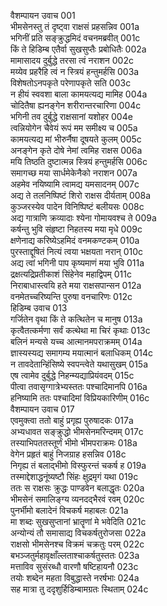 वैशम्पायन उवाच	001  
भीमसेनस्तु तं दृष्ट्वा राक्षसं प्रहसन्निव	001a  
भगिनीं प्रति सङ्क्रुद्धमिदं वचनमब्रवीत्	001c  
किं ते हिडिम्ब एतैर्वा सुखसुप्तैः प्रबोधितैः	002a  
मामासादय दुर्बुद्धे तरसा त्वं नराशन	002c  
मय्येव प्रहरैहि त्वं न स्त्रियं हन्तुमर्हसि	003a  
विशेषतोऽनपकृते परेणापकृते सति	003c  
न हीयं स्ववशा बाला कामयत्यद्य मामिह	004a  
चोदितैषा ह्यनङ्गेन शरीरान्तरचारिणा	004c  
भगिनी तव दुर्बुद्धे राक्षसानां यशोहर	004e  
त्वन्नियोगेन चैवेयं रूपं मम समीक्ष्य च	005a  
कामयत्यद्य मां भीरुर्नैषा दूषयते कुलम्	005c  
अनङ्गेन कृते दोषे नेमां त्वमिह राक्षस	006a  
मयि तिष्ठति दुष्टात्मन्न स्त्रियं हन्तुमर्हसि	006c  
समागच्छ मया सार्धमेकेनैको नराशन	007a  
अहमेव नयिष्यामि त्वामद्य यमसादनम्	007c  
अद्य ते तलनिष्पिष्टं शिरो राक्षस दीर्यताम्	008a  
कुञ्जरस्येव पादेन विनिष्पिष्टं बलीयसः	008c  
अद्य गात्राणि क्रव्यादाः श्येना गोमायवश्च ते	009a  
कर्षन्तु भुवि संहृष्टा निहतस्य मया मृधे	009c  
क्षणेनाद्य करिष्येऽहमिदं वनमकण्टकम्	010a  
पुरस्ताद्दूषितं नित्यं त्वया भक्षयता नरान्	010c  
अद्य त्वां भगिनी पाप कृष्यमाणं मया भुवि	011a  
द्रक्षत्यद्रिप्रतीकाशं सिंहेनेव महाद्विपम्	011c  
निराबाधास्त्वयि हते मया राक्षसपान्सन	012a  
वनमेतच्चरिष्यन्ति पुरुषा वनचारिणः	012c  
हिडिम्ब उवाच	013  
गर्जितेन वृथा किं ते कत्थितेन च मानुष	013a  
कृत्वैतत्कर्मणा सर्वं कत्थेथा मा चिरं कृथाः	013c  
बलिनं मन्यसे यच्च आत्मानमपराक्रमम्	014a  
ज्ञास्यस्यद्य समागम्य मयात्मानं बलाधिकम्	014c  
न तावदेतान्हिंसिष्ये स्वपन्त्वेते यथासुखम्	015a  
एष त्वामेव दुर्बुद्धे निहन्म्यद्याप्रियंवदम्	015c  
पीत्वा तवासृग्गात्रेभ्यस्ततः पश्चादिमानपि	016a  
हनिष्यामि ततः पश्चादिमां विप्रियकारिणीम्	016c  
वैशम्पायन उवाच	017  
एवमुक्त्वा ततो बाहुं प्रगृह्य पुरुषादकः	017a  
अभ्यधावत सङ्क्रुद्धो भीमसेनमरिन्दमम्	017c  
तस्याभिपततस्तूर्णं भीमो भीमपराक्रमः	018a  
वेगेन प्रहृतं बाहुं निजग्राह हसन्निव	018c  
निगृह्य तं बलाद्भीमो विस्फुरन्तं चकर्ष ह	019a  
तस्माद्देशाद्धनूंष्यष्टौ सिंहः क्षुद्रमृगं यथा	019c  
ततः स राक्षसः क्रुद्धः पाण्डवेन बलाद्धृतः	020a  
भीमसेनं समालिङ्ग्य व्यनदद्भैरवं रवम्	020c  
पुनर्भीमो बलादेनं विचकर्ष महाबलः	021a  
मा शब्दः सुखसुप्तानां भ्रातॄणां मे भवेदिति	021c  
अन्योन्यं तौ समासाद्य विचकर्षतुरोजसा	022a  
राक्षसो भीमसेनश्च विक्रमं चक्रतुः परम्	022c  
बभञ्जतुर्महावृक्षाँल्लताश्चाकर्षतुस्ततः	023a  
मत्ताविव सुसंरब्धौ वारणौ षष्टिहायनौ	023c  
तयोः शब्देन महता विबुद्धास्ते नरर्षभाः	024a  
सह मात्रा तु ददृशुर्हिडिम्बामग्रतः स्थिताम्	024c  
